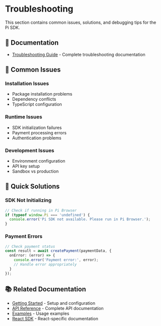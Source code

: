 # Troubleshooting

This section contains common issues, solutions, and debugging tips for the Pi SDK.

## 📖 Documentation

- [Troubleshooting Guide](./troubleshooting.md) - Complete troubleshooting documentation

## 🔧 Common Issues

### Installation Issues
- Package installation problems
- Dependency conflicts
- TypeScript configuration

### Runtime Issues
- SDK initialization failures
- Payment processing errors
- Authentication problems

### Development Issues
- Environment configuration
- API key setup
- Sandbox vs production

## 🚀 Quick Solutions

### SDK Not Initializing
```typescript
// Check if running in Pi Browser
if (typeof window.Pi === 'undefined') {
  console.error('Pi SDK not available. Please run in Pi Browser.');
}
```

### Payment Errors
```typescript
// Check payment status
const result = await createPayment(paymentData, {
  onError: (error) => {
    console.error('Payment error:', error);
    // Handle error appropriately
  }
});
```

## 📚 Related Documentation

- [Getting Started](../getting-started/) - Setup and configuration
- [API Reference](../api-reference/) - Complete API documentation
- [Examples](../examples/) - Usage examples
- [React SDK](../react/) - React-specific documentation
